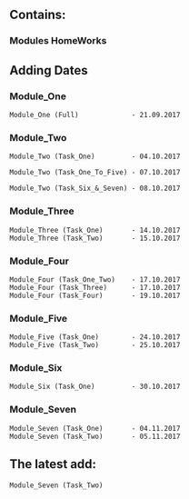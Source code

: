 ## Contains:

### Modules HomeWorks


## Adding Dates

### Module_One
```
Module_One (Full)             - 21.09.2017
```
### Module_Two
```
Module_Two (Task_One)         - 04.10.2017

Module_Two (Task_One_To_Five) - 07.10.2017

Module_Two (Task_Six_&_Seven) - 08.10.2017

```
### Module_Three
```
Module_Three (Task_One)       - 14.10.2017
Module_Three (Task_Two)       - 15.10.2017 
```
### Module_Four
```
Module_Four (Task_One_Two)    - 17.10.2017
Module_Four (Task_Three)      - 17.10.2017
Module_Four (Task_Four)       - 19.10.2017
```
### Module_Five
```
Module_Five (Task_One)        - 24.10.2017
Module_Five (Task_Two)        - 25.10.2017
```
### Module_Six
```
Module_Six (Task_One)         - 30.10.2017
```
### Module_Seven
```
Module_Seven (Task_One)       - 04.11.2017
Module_Seven (Task_Two)       - 05.11.2017
```
## The latest add:
```
Module_Seven (Task_Two)
```
